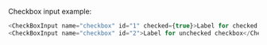 Checkbox input example:

```js
<CheckBoxInput name="checkbox" id="1" checked={true}>Label for checked checkbox</CheckBoxInput>
<CheckBoxInput name="checkbox" id="2">Label for unchecked checkbox</CheckBoxInput>
```

